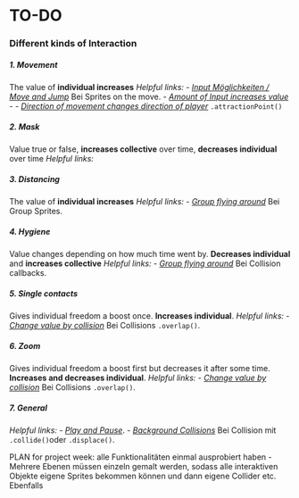 # TO-DO

### Different kinds of Interaction

##### 1. Movement
The value of **individual increases** 
*Helpful links:* 
    - *[Input Möglichkeiten / Move and Jump](https://creative-coding.decontextualize.com/making-games-with-p5-play/)* Bei Sprites on the move. 
    - *[Amount of Input increases value](https://creative-coding.decontextualize.com/making-games-with-p5-play/)* 
    - - *[Direction of movement changes direction of player](https://creative-coding.decontextualize.com/making-games-with-p5-play/)* `.attractionPoint()`

##### 2. Mask
Value true or false, **increases collective** over time, **decreases individual** over time
*Helpful links:* 

##### 3. Distancing
The value of **individual increases** 
*Helpful links:* 
    - *[Group flying around](https://creative-coding.decontextualize.com/making-games-with-p5-play/)* Bei Group Sprites. 

##### 4. Hygiene
Value changes depending on how much time went by. **Decreases individual** and **increases collective**
*Helpful links:* 
    - *[Group flying around](https://creative-coding.decontextualize.com/making-games-with-p5-play/)* Bei Collision callbacks. 

##### 5. Single contacts
Gives individual freedom a boost once. **Increases individual**.
*Helpful links:* 
    - *[Change value by collision](https://creative-coding.decontextualize.com/making-games-with-p5-play/)* Bei Collisions `.overlap()`. 

##### 6. Zoom
Gives individual freedom a boost first but decreases it after some time. **Increases and decreases individual**.
*Helpful links:* 
    - *[Change value by collision](https://creative-coding.decontextualize.com/making-games-with-p5-play/)* Bei Collisions `.overlap()`. 


##### 7. General
*Helpful links:* 
    - *[Play and Pause](https://www.youtube.com/watch?v=YcezEwOXun4)*. 
    - *[Background Collisions](https://creative-coding.decontextualize.com/making-games-with-p5-play/)* Bei Collision mit `.collide()`oder `.displace()`. 

PLAN for project week: alle Funktionalitäten einmal ausprobiert haben - Mehrere Ebenen müssen einzeln gemalt werden, sodass alle interaktiven Objekte eigene Sprites bekommen können und dann eigene Collider etc. Ebenfalls





